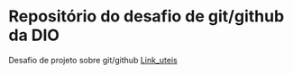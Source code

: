 # Repositório do desafio de git/github da DIO 
Desafio de projeto sobre git/github
[Link_uteis](https://www.markdownguide.org/)
